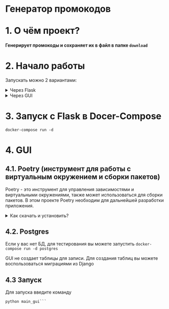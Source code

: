 #  Генератор промокодов <br /><br />1. О чём проект?

#### Генерирует промокоды и сохраняет их в файл в папке `download` 


# 2. Начало работы

Запускать можно 2 вариантами:
<details>
 <summary>
 Через Flask
 </summary>

1. В админке django создается запись в DataBase. При создании записи отправляется запрос с id к Flask

2. Flask ожидает по API `<HOST>/api/v1/code_generator/id/<string:id>` id записи. Получает из БД настройки для генерации промокодов. По окончании генеарции делает запись в БД с сылкой на файл для скачивания.  

3. Файл можно получить потом по url `<HOST>/api/v1/code_generator/download/<string:path>`  

</details>
<details>
 <summary>
 Через GUI
 </summary>

1. Запускается через GUI

2. Из GUI получаем настройки и генерируем промокоды.  

3. Файл можно получить в папке 'download'
</details>

# 3. Запуск c Flask в Docer-Compose

`docker-compose run -d`

# 4. GUI
## 4.1. Poetry (инструмент для работы с виртуальным окружением и сборки пакетов) <a id="poetry"></a>

Poetry - это инструмент для управления зависимостями и виртуальными окружениями, также может использоваться для сборки пакетов. В этом проекте Poetry необходим для дальнейшей разработки приложения.

<details>
 <summary>
 Как скачать и установить?
 </summary>

### Установка:

Установите poetry следуя [инструкции с официального сайта](https://python-poetry.org/docs/#installation).

После установки перезапустите оболочку и введите команду

```shell
poetry --version
```

Если установка прошла успешно, вы получите ответ в формате

> Poetry version 1.3

Для дальнейшей работы введите команду:

```shell
poetry config virtualenvs.in-project true
```

Выполнение данной команды необходимо для создания виртуального окружения в
папке.

После предыдущей команды создадим виртуальное окружение с
помощью команды

```shell
poetry install
```

Результатом выполнения команды станет создание в корне проекта папки .venv.
Зависимости для создания окружения берутся из файлов poetry.lock (приоритетнее)
и pyproject.toml

</details>

## 4.2. Postgres 
Если у вас нет БД, для тестирования вы можете запустить `docker-compose run -d postgres`

GUI не создает таблицы для записи. Для создания таблиц вы можете воспользоваться миграциями из Django

## 4.3 Запуск

Для запуска введите команду
```shell
python main_gui```
